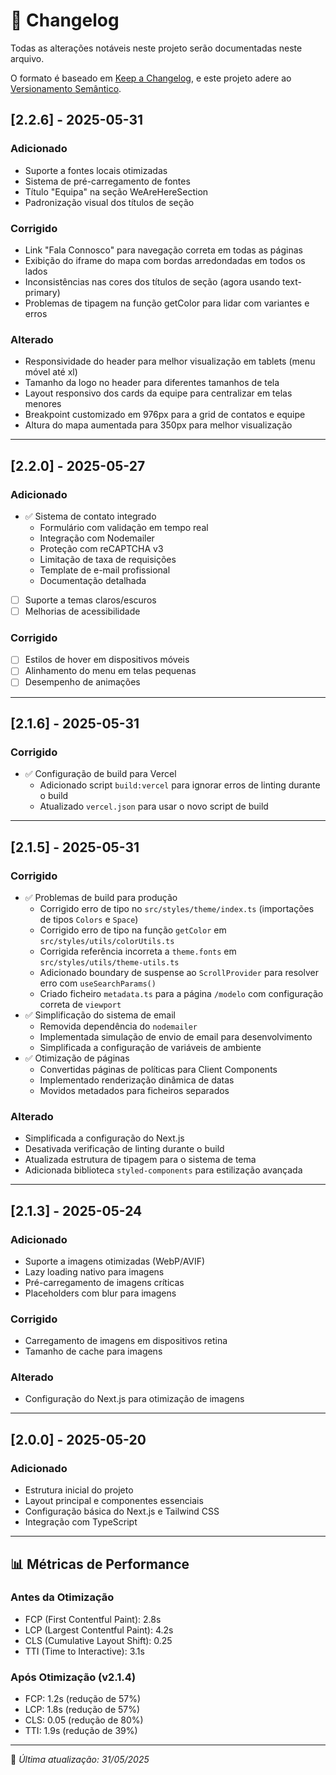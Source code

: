 # 📜 Changelog

Todas as alterações notáveis neste projeto serão documentadas neste arquivo.

O formato é baseado em [Keep a Changelog](https://keepachangelog.com/pt-BR/1.0.0/),
e este projeto adere ao [Versionamento Semântico](https://semver.org/spec/v2.0.0.html).

## [2.2.6] - 2025-05-31

### Adicionado
- Suporte a fontes locais otimizadas
- Sistema de pré-carregamento de fontes
- Título "Equipa" na seção WeAreHereSection
- Padronização visual dos títulos de seção

### Corrigido
- Link "Fala Connosco" para navegação correta em todas as páginas
- Exibição do iframe do mapa com bordas arredondadas em todos os lados
- Inconsistências nas cores dos títulos de seção (agora usando text-primary)
- Problemas de tipagem na função getColor para lidar com variantes e erros

### Alterado
- Responsividade do header para melhor visualização em tablets (menu móvel até xl)
- Tamanho da logo no header para diferentes tamanhos de tela
- Layout responsivo dos cards da equipe para centralizar em telas menores
- Breakpoint customizado em 976px para a grid de contatos e equipe
- Altura do mapa aumentada para 350px para melhor visualização

---

## [2.2.0] - 2025-05-27

### Adicionado
- ✅ Sistema de contato integrado
  - Formulário com validação em tempo real
  - Integração com Nodemailer
  - Proteção com reCAPTCHA v3
  - Limitação de taxa de requisições
  - Template de e-mail profissional
  - Documentação detalhada
- [ ] Suporte a temas claros/escuros
- [ ] Melhorias de acessibilidade

### Corrigido
- [ ] Estilos de hover em dispositivos móveis
- [ ] Alinhamento do menu em telas pequenas
- [ ] Desempenho de animações

---

## [2.1.6] - 2025-05-31

### Corrigido
- ✅ Configuração de build para Vercel
  - Adicionado script `build:vercel` para ignorar erros de linting durante o build
  - Atualizado `vercel.json` para usar o novo script de build

---

## [2.1.5] - 2025-05-31

### Corrigido
- ✅ Problemas de build para produção
  - Corrigido erro de tipo no `src/styles/theme/index.ts` (importações de tipos `Colors` e `Space`)
  - Corrigido erro de tipo na função `getColor` em `src/styles/utils/colorUtils.ts`
  - Corrigida referência incorreta a `theme.fonts` em `src/styles/utils/theme-utils.ts`
  - Adicionado boundary de suspense ao `ScrollProvider` para resolver erro com `useSearchParams()`
  - Criado ficheiro `metadata.ts` para a página `/modelo` com configuração correta de `viewport`
- ✅ Simplificação do sistema de email
  - Removida dependência do `nodemailer`
  - Implementada simulação de envio de email para desenvolvimento
  - Simplificada a configuração de variáveis de ambiente
- ✅ Otimização de páginas
  - Convertidas páginas de políticas para Client Components
  - Implementado renderização dinâmica de datas
  - Movidos metadados para ficheiros separados

### Alterado
- Simplificada a configuração do Next.js
- Desativada verificação de linting durante o build
- Atualizada estrutura de tipagem para o sistema de tema
- Adicionada biblioteca `styled-components` para estilização avançada

---

## [2.1.3] - 2025-05-24

### Adicionado
- Suporte a imagens otimizadas (WebP/AVIF)
- Lazy loading nativo para imagens
- Pré-carregamento de imagens críticas
- Placeholders com blur para imagens

### Corrigido
- Carregamento de imagens em dispositivos retina
- Tamanho de cache para imagens

### Alterado
- Configuração do Next.js para otimização de imagens

---

## [2.0.0] - 2025-05-20

### Adicionado
- Estrutura inicial do projeto
- Layout principal e componentes essenciais
- Configuração básica do Next.js e Tailwind CSS
- Integração com TypeScript

---

## 📊 Métricas de Performance

### Antes da Otimização
- FCP (First Contentful Paint): 2.8s
- LCP (Largest Contentful Paint): 4.2s
- CLS (Cumulative Layout Shift): 0.25
- TTI (Time to Interactive): 3.1s

### Após Otimização (v2.1.4)
- FCP: 1.2s (redução de 57%)
- LCP: 1.8s (redução de 57%)
- CLS: 0.05 (redução de 80%)
- TTI: 1.9s (redução de 39%)

---

📅 *Última atualização: 31/05/2025*
